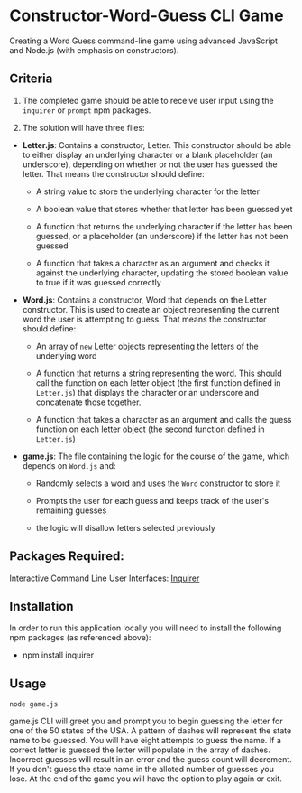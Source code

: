 # Constructor-Word-Guess CLI Game

Creating a Word Guess command-line game using advanced JavaScript and Node.js (with emphasis on constructors).

## Criteria

1. The completed game should be able to receive user input using the `inquirer` or `prompt` npm packages.

2. The solution will have three files:

* **Letter.js**: Contains a constructor, Letter. This constructor should be able to either display an underlying character or a blank placeholder (an underscore), depending on whether or not the user has guessed the letter. That means the constructor should define:

  * A string value to store the underlying character for the letter

  * A boolean value that stores whether that letter has been guessed yet

  * A function that returns the underlying character if the letter has been guessed, or a placeholder (an underscore) if the letter has not been guessed

  * A function that takes a character as an argument and checks it against the underlying character, updating the stored boolean value to true if it was guessed correctly

* **Word.js**: Contains a constructor, Word that depends on the Letter constructor. This is used to create an object representing the current word the user is attempting to guess. That means the constructor should define:

  * An array of `new` Letter objects representing the letters of the underlying word

  * A function that returns a string representing the word. This should call the function on each letter object (the first function defined in `Letter.js`) that displays the character or an underscore and concatenate those together.

  * A function that takes a character as an argument and calls the guess function on each letter object (the second function defined in `Letter.js`)

* **game.js**: The file containing the logic for the course of the game, which depends on `Word.js` and:

  * Randomly selects a word and uses the `Word` constructor to store it

  * Prompts the user for each guess and keeps track of the user's remaining guesses

  * the logic will disallow letters selected previously


## Packages Required:

Interactive Command Line User Interfaces:
[Inquirer](https://www.npmjs.com/package/inquirer)

## Installation

In order to run this application locally you will need to install the following npm packages (as referenced above):

* npm install inquirer

## Usage

`node game.js`

game.js CLI will greet you and prompt you to begin guessing the letter for one of the 50 states of the USA.  A pattern of dashes will represent the state name to be guessed.  You will have eight attempts to guess the name.  If a correct letter is guessed the letter will populate in the array of dashes.  Incorrect guesses will result in an error and the guess count will decrement.  If you don't guess the state name in the alloted number of guesses you lose.  At the end of the game you will have the option to play again or exit.

